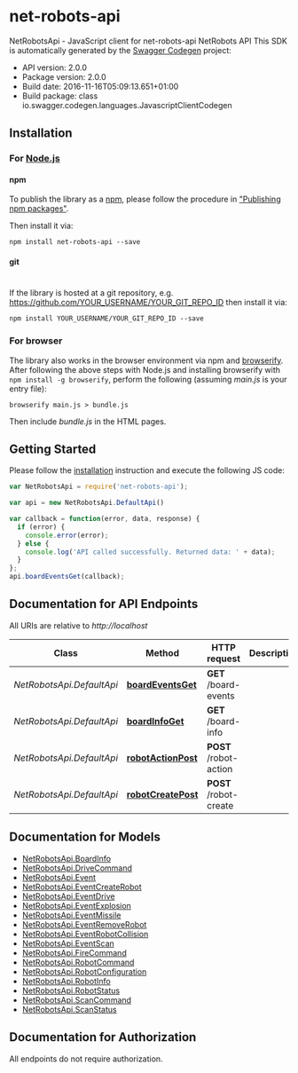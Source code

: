 # net-robots-api

NetRobotsApi - JavaScript client for net-robots-api
NetRobots API
This SDK is automatically generated by the [Swagger Codegen](https://github.com/swagger-api/swagger-codegen) project:

- API version: 2.0.0
- Package version: 2.0.0
- Build date: 2016-11-16T05:09:13.651+01:00
- Build package: class io.swagger.codegen.languages.JavascriptClientCodegen

## Installation

### For [Node.js](https://nodejs.org/)

#### npm

To publish the library as a [npm](https://www.npmjs.com/),
please follow the procedure in ["Publishing npm packages"](https://docs.npmjs.com/getting-started/publishing-npm-packages).

Then install it via:

```shell
npm install net-robots-api --save
```

#### git
#
If the library is hosted at a git repository, e.g.
https://github.com/YOUR_USERNAME/YOUR_GIT_REPO_ID
then install it via:

```shell
npm install YOUR_USERNAME/YOUR_GIT_REPO_ID --save
```

### For browser

The library also works in the browser environment via npm and [browserify](http://browserify.org/). After following
the above steps with Node.js and installing browserify with `npm install -g browserify`,
perform the following (assuming *main.js* is your entry file):

```shell
browserify main.js > bundle.js
```

Then include *bundle.js* in the HTML pages.

## Getting Started

Please follow the [installation](#installation) instruction and execute the following JS code:

```javascript
var NetRobotsApi = require('net-robots-api');

var api = new NetRobotsApi.DefaultApi()

var callback = function(error, data, response) {
  if (error) {
    console.error(error);
  } else {
    console.log('API called successfully. Returned data: ' + data);
  }
};
api.boardEventsGet(callback);

```

## Documentation for API Endpoints

All URIs are relative to *http://localhost*

Class | Method | HTTP request | Description
------------ | ------------- | ------------- | -------------
*NetRobotsApi.DefaultApi* | [**boardEventsGet**](docs/DefaultApi.md#boardEventsGet) | **GET** /board-events | 
*NetRobotsApi.DefaultApi* | [**boardInfoGet**](docs/DefaultApi.md#boardInfoGet) | **GET** /board-info | 
*NetRobotsApi.DefaultApi* | [**robotActionPost**](docs/DefaultApi.md#robotActionPost) | **POST** /robot-action | 
*NetRobotsApi.DefaultApi* | [**robotCreatePost**](docs/DefaultApi.md#robotCreatePost) | **POST** /robot-create | 


## Documentation for Models

 - [NetRobotsApi.BoardInfo](docs/BoardInfo.md)
 - [NetRobotsApi.DriveCommand](docs/DriveCommand.md)
 - [NetRobotsApi.Event](docs/Event.md)
 - [NetRobotsApi.EventCreateRobot](docs/EventCreateRobot.md)
 - [NetRobotsApi.EventDrive](docs/EventDrive.md)
 - [NetRobotsApi.EventExplosion](docs/EventExplosion.md)
 - [NetRobotsApi.EventMissile](docs/EventMissile.md)
 - [NetRobotsApi.EventRemoveRobot](docs/EventRemoveRobot.md)
 - [NetRobotsApi.EventRobotCollision](docs/EventRobotCollision.md)
 - [NetRobotsApi.EventScan](docs/EventScan.md)
 - [NetRobotsApi.FireCommand](docs/FireCommand.md)
 - [NetRobotsApi.RobotCommand](docs/RobotCommand.md)
 - [NetRobotsApi.RobotConfiguration](docs/RobotConfiguration.md)
 - [NetRobotsApi.RobotInfo](docs/RobotInfo.md)
 - [NetRobotsApi.RobotStatus](docs/RobotStatus.md)
 - [NetRobotsApi.ScanCommand](docs/ScanCommand.md)
 - [NetRobotsApi.ScanStatus](docs/ScanStatus.md)


## Documentation for Authorization

 All endpoints do not require authorization.

